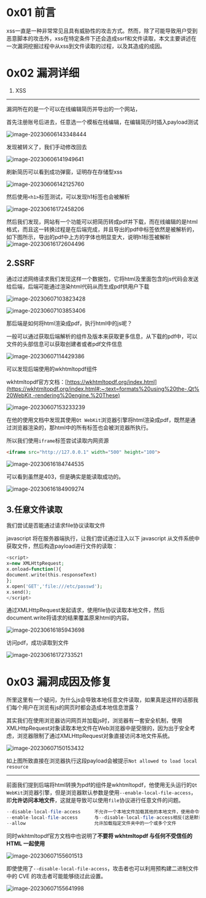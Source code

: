0x01 前言
=======

xss一直是一种非常常见且具有威胁性的攻击方式。然而，除了可能导致用户受到恶意脚本的攻击外，xss在特定条件下还会造成ssrf和文件读取，本文主要讲述在一次漏洞挖掘过程中从xss到文件读取的过程，以及其造成的成因。

0x02 漏洞详细
=========

1. XSS
------

漏洞所在的是一个可以在线编辑简历并导出的一个网站，

首先注册账号后进去，任意选一个模板在线编辑，在编辑简历时插入payload测试

![image-20230606143348444](https://shs3.b.qianxin.com/butian_public/f466737daf2c69bdd122dcace5ddf3678d7e5bbe659f6.jpg)

发现被转义了，我们手动修改回去

![image-20230606141949641](https://shs3.b.qianxin.com/butian_public/f9543915393c02c721c284620e174b8c3dcd46ad1520a.jpg)

刷新简历可以看到成功弹窗，证明存在存储型xss

![image-20230606142125760](https://shs3.b.qianxin.com/butian_public/f24890068315a89d04d603d1450fc5e2313c6c2ea845c.jpg)

然后使用`<h1>`标签测试，可以发现h1标签也会被解析

![image-20230616172458206](https://shs3.b.qianxin.com/butian_public/f7598738408b9e1e5064acbf834028c2af358e708ca8a.jpg)

然后我们发现，网站有一个功能可以把简历转成pdf并下载，而在线编辑的是html格式，而且这一转换过程是在后端完成，并且导出的pdf中标签依然是被解析的，如下图所示，导出的pdf中上方的字体也明显变大，说明h1标签被解析![image-20230616172604496](https://shs3.b.qianxin.com/butian_public/f660390a719c0dedd4e729be18a45beaf68b2fde4b375.jpg)

2.SSRF
------

通过过滤网络请求我们发现这样一个数据包，它将html及里面包含的js代码会发送给后端，后端可能通过渲染html代码从而生成pdf供用户下载

![image-20230607103823428](https://shs3.b.qianxin.com/butian_public/f537515b0c99035d5a0216e7550d89a715de0e25dcfae.jpg)

![image-20230607103853406](https://shs3.b.qianxin.com/butian_public/f19436181028e53ff789faa503152ee9c4604d8e143c6.jpg)

那后端是如何将html渲染成pdf，执行html中的js呢？

一般可以通过获取后端解析的组件及版本来获取更多信息，从下载的pdf中，可以文件的头部信息可以获取创建者或者pdf文件信息

![image-20230607114429386](https://shs3.b.qianxin.com/butian_public/f1089455c2aeb8443a380b7c5070dea13050258805ab6.jpg)

可以发现后端使用的wkhtmltopdf组件

wkhtmltopdf官方文档：[https://wkhtmltopdf.org/index.html](https://wkhtmltopdf.org/index.html#:~:text=formats%20using%20the-,Qt%20WebKit,-rendering%20engine.%20These)

![image-20230607153233239](https://shs3.b.qianxin.com/butian_public/f9322433c8e38894ca8f93b7df6316385f9c28158caf5.jpg)

在他的使用文档中发现其使用`Qt WebKit`浏览器引擎将html渲染成pdf，既然是通过浏览器渲染的，那html中的所有标签也会被浏览器所执行。

所以我们使用`iframe`标签尝试读取内网资源

```html
<iframe src="http://127.0.0.1" width="500" height="100">
```

![image-20230616184744535](https://shs3.b.qianxin.com/butian_public/f225922b4b87297b8c387b315f0b989e7fa052c3e50c9.jpg)

可以看到虽然是403，但是确实是能读取成功的。

![image-20230616184909274](https://shs3.b.qianxin.com/butian_public/f100695d33f041e32e95a22b88ed81a45630de36b499d.jpg)

3.任意文件读取
--------

我们尝试是否能通过请求file协议读取文件

javascript 将在服务器端执行，让我们尝试通过注入以下 javascript 从文件系统中获取文件，然后构造payload进行文件的读取：

```php
<script>
x=new XMLHttpRequest;
x.onload=function(){
document.write(this.responseText)
};
x.open('GET','file:///etc/passwd');
x.send();
</script>
```

通过XMLHttpRequest发起请求，使用file协议读取本地文件，然后document.write将请求的结果覆盖原来html的内容。

![image-20230616185943698](https://shs3.b.qianxin.com/butian_public/f366037a57e2d46ce2bbc57e3680a8369a45e66a00b3e.jpg)

访问pdf，成功读取到文件

![image-20230616172733521](https://shs3.b.qianxin.com/butian_public/f56485252ca92d04790462bc699222cceefbbe9d9164e.jpg)

0x03 漏洞成因及修复
============

所里这里有一个疑问，为什么js会导致本地任意文件读取，如果真是这样的话那我们每个用户在浏览有js的网页时都会造成本地信息泄露？

其实我们在使用浏览器访问网页并加载js时，浏览器有一套安全机制，使用XMLHttpRequest对象读取本地文件在Web浏览器中是受限的，因为出于安全考虑，浏览器限制了通过XMLHttpRequest对象直接访问本地文件系统。

![image-20230607150153432](https://shs3.b.qianxin.com/butian_public/f5558867d92c2f4093a917225eecf9de4f00dabf1e0d7.jpg)

如上图所致直接在浏览器执行这段payload会被提示`Not allowed to load local resource`

- - - - - -

前面我们提到后端将html转换为pdf的组件是wkhtmltopdf，他使用无头运行的`Qt WebKit`浏览器引擎，但是浏览器默认参数是使用`--enable-local-file-access`，即**允许访问本地文件**，这就是导致可以使用`file`协议进行任意文件的问题。

```php
--disable-local-file-access     不允许一个本地文件加载其他的本地文件，使用命令行参数 --allow 指定的目录除外。
--enable-local-file-access      与--disable-local-file-access相反(这是默认设置)
--allow                         允许加载指定文件夹中的一个或多个文件
```

同时wkhtmltopdf官方文档中也说明了**不要将 wkhtmltopdf 与任何不受信任的 HTML 一起使用**

![image-20230607155601513](https://shs3.b.qianxin.com/butian_public/f38593536cfa04b8a6849574150fce8c004500af70b1b.jpg)

即使使用了`--disable-local-file-access`，攻击者也可以利用预构建二进制文件中的 CVE 的攻击者可能能够绕过此设置。

![image-20230607155641998](https://shs3.b.qianxin.com/butian_public/f485975aa2d04c625b0cd06844c05ace09edb5530dcbd.jpg)